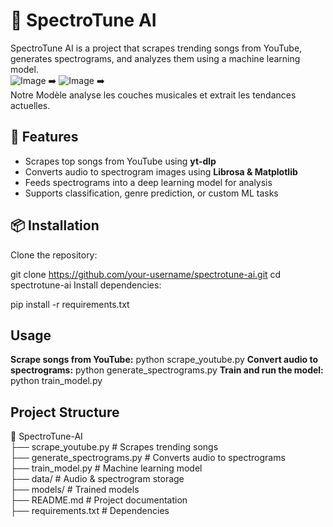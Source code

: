 # 🎵 SpectroTune AI  

SpectroTune AI is a project that scrapes trending songs from YouTube, generates spectrograms, and analyzes them using a machine learning model.  
![Image](https://github.com/user-attachments/assets/e4c253ed-88c7-4419-b6ad-daea8d12192b)
➡️
![Image](https://github.com/user-attachments/assets/5364980e-4666-4dad-8d4a-501cffcc465c)
➡️  
Notre Modèle analyse les couches musicales et extrait les tendances actuelles.
## 🚀 Features  
- Scrapes top songs from YouTube using **yt-dlp**  
- Converts audio to spectrogram images using **Librosa & Matplotlib**  
- Feeds spectrograms into a deep learning model for analysis  
- Supports classification, genre prediction, or custom ML tasks  

## 📦 Installation  

Clone the repository:  

git clone https://github.com/your-username/spectrotune-ai.git
cd spectrotune-ai
Install dependencies:

pip install -r requirements.txt

## Usage
**Scrape songs from YouTube:**
python scrape_youtube.py
**Convert audio to spectrograms:**
python generate_spectrograms.py
**Train and run the model:**
python train_model.py
## Project Structure
📂 SpectroTune-AI  
 ├── scrape_youtube.py        # Scrapes trending songs  
 ├── generate_spectrograms.py # Converts audio to spectrograms  
 ├── train_model.py           # Machine learning model  
 ├── data/                    # Audio & spectrogram storage  
 ├── models/                  # Trained models  
 ├── README.md                # Project documentation  
 ├── requirements.txt         # Dependencies  
